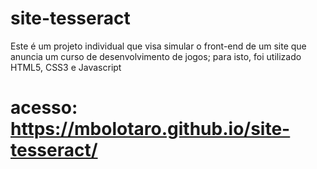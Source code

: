# site-tesseract
 Este é um projeto individual que visa simular o front-end de um site que anuncia um curso de desenvolvimento de jogos; para isto, foi utilizado HTML5, CSS3 e Javascript

 # acesso: https://mbolotaro.github.io/site-tesseract/
